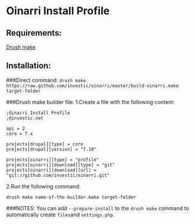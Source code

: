 Oinarri Install Profile
=======================

Requirements:
-------------

[Drush make](http://drupal.org/project/drush_make)

Installation:
-------------

###Direct command:
`drush make https://raw.github.com/investic/oinarri/master/build-oinarri.make target-folder`

###Drush make builder file:
1.Create a file with the following content:

    ;Oinarri Install Profile
    ;@investic.net

    api = 2
    core = 7.x

    projects[drupal][type] = core
    projects[drupal][version] = "7.10"

    projects[oinarri][type] = "profile"
    projects[oinarri][download][type] = "git"
    projects[oinarri][download][url] = "git://github.com/investic/oinarri.git"

2.Run the following command:

`drush make name-of-the-builder.make target-folder`

###NOTES:
You can add `--prepare-install` to the `drush make` command to automatically create `files`and `settings.php`.
